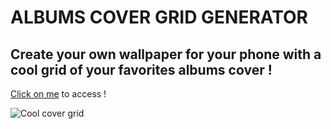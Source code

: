 # ALBUMS COVER GRID GENERATOR

## Create your own wallpaper for your phone with a cool grid of your favorites albums cover !

[Click on me](https://aube33.github.io/) to access !

![Cool cover grid](https://cdn.discordapp.com/attachments/896506966074081300/1016079968628908104/gridcover.png)